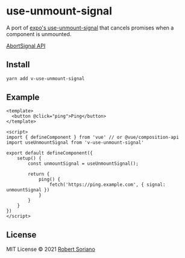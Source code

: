 # use-unmount-signal

A port of [expo's use-unmount-signal](https://github.com/expo/use-unmount-signal) that cancels promises when a component is unmounted.

[AbortSignal API](https://dom.spec.whatwg.org/#interface-AbortSignal)

## Install

```sh
yarn add v-use-unmount-signal
```

## Example

```vue
<template>
  <button @click="ping">Ping</button>
</template>

<script>
import { defineComponent } from 'vue' // or @vue/composition-api
import useUnmountSignal from 'v-use-unmount-signal'

export default defineComponent({
    setup() {
        const unmountSignal = useUnmountSignal();

        return {
            ping() {
                fetch('https://ping.example.com', { signal: unmountSignal })
            }
        }
    }
})
</script>
```

## License

MIT License © 2021 [Robert Soriano](https://github.com/wobsoriano)